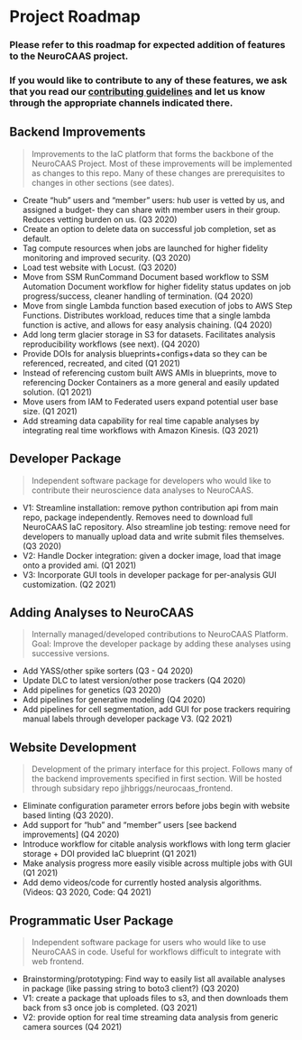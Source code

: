 # Project Roadmap
### Please refer to this roadmap for expected addition of features to the NeuroCAAS project.
### If you would like to contribute to any of these features, we ask that you read our [contributing guidelines](CONTRIBUTING.md) and let us know through the appropriate channels indicated there.

## Backend Improvements

> Improvements to the IaC platform that forms the backbone of the NeuroCAAS Project.
> Most of these improvements will be implemented as changes to this repo.
> Many of these changes are prerequisites to changes in other sections (see dates).

* Create “hub” users and “member” users: hub user is vetted by us, and assigned a budget- they can share with member users in their group. Reduces vetting burden on us. (Q3 2020)
* Create an option to delete data on successful job completion, set as default.
* Tag compute resources when jobs are launched for higher fidelity monitoring and improved security. (Q3 2020)
* Load test website with Locust. (Q3 2020)
* Move from SSM RunCommand Document based workflow to SSM Automation Document workflow for higher fidelity status updates on job progress/success, cleaner handling of termination. (Q4 2020)
* Move from single Lambda function based execution of jobs to AWS Step Functions. Distributes workload, reduces time that a single lambda function is active, and allows for easy analysis chaining. (Q4 2020)
* Add long term glacier storage in S3 for datasets. Facilitates analysis reproducibility workflows (see next). (Q4 2020)
* Provide DOIs for analysis blueprints+configs+data so they can be referenced, recreated, and cited (Q1 2021)
* Instead of referencing custom built AWS AMIs in blueprints, move to referencing Docker Containers as a more general and easily updated solution. (Q1 2021)
* Move users from IAM to Federated users expand potential user base size. (Q1 2021)
* Add streaming data capability for real time capable analyses by integrating real time workflows with Amazon Kinesis. (Q3 2021)


## Developer Package

> Independent software package for developers who would like to contribute their neuroscience data analyses to NeuroCAAS.

* V1: Streamline installation: remove python contribution api from main repo, package independently. Removes need to download full NeuroCAAS IaC repository. Also streamline job testing: remove  need for developers to manually upload data and write submit files themselves. (Q3 2020)
* V2: Handle Docker integration: given a docker image, load that image onto a provided ami. (Q1 2021)
* V3: Incorporate GUI tools in developer package for per-analysis GUI customization. (Q2 2021)


## Adding Analyses to NeuroCAAS

> Internally managed/developed contributions to NeuroCAAS Platform.
> Goal: Improve the developer package by adding these analyses using successive versions.

* Add YASS/other spike sorters (Q3 - Q4 2020)
* Update DLC to latest version/other pose trackers (Q4 2020)
* Add pipelines for genetics (Q3 2020)
* Add pipelines for generative modeling (Q4 2020)
* Add pipelines for cell segmentation, add GUI for pose trackers requiring manual labels through developer package V3. (Q2 2021)


## Website Development

> Development of the primary interface for this project. Follows many of the backend improvements specified in first section. Will be hosted through subsidary repo jjhbriggs/neurocaas_frontend.

* Eliminate configuration parameter errors before jobs begin with website based linting (Q3 2020).
* Add support for “hub” and “member” users [see backend improvements] (Q4 2020)
* Introduce workflow for citable analysis workflows with long term glacier storage + DOI provided IaC blueprint (Q1 2021)
* Make analysis progress more easily visible across multiple jobs with GUI (Q1 2021)
* Add demo videos/code for currently hosted analysis algorithms. (Videos: Q3 2020, Code: Q4 2021)


## Programmatic User Package

> Independent software package for users who would like to use NeuroCAAS in code.
> Useful for workflows difficult to integrate with web frontend.

* Brainstorming/prototyping: Find way to easily list all available analyses in package (like passing string to boto3 client?) (Q3 2020)
* V1: create a package that uploads files to s3, and then downloads them back from s3 once job is completed. (Q3 2021)
* V2: provide option for real time streaming data analysis from generic camera sources (Q4 2021)
